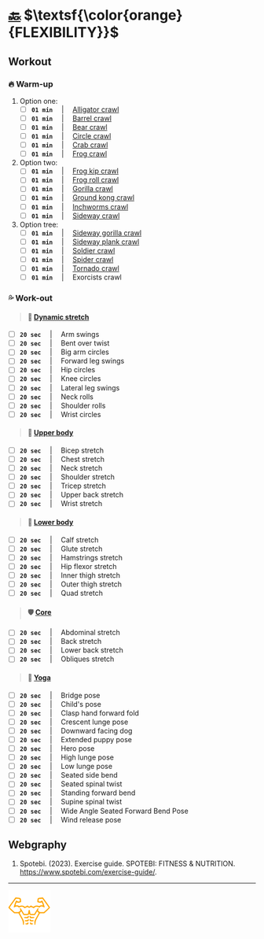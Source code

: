 # [:back:][back] $\textsf{\color{orange}{FLEXIBILITY}}$

## Workout

### :fire: Warm-up

1. Option one:
    + [ ] **`01 min`** &emsp;|&emsp; [Alligator crawl][fun-crawling]
    + [ ] **`01 min`** &emsp;|&emsp; [Barrel crawl][legendary-crawling]
    + [ ] **`01 min`** &emsp;|&emsp; [Bear crawl][fun-crawling]
    + [ ] **`01 min`** &emsp;|&emsp; [Circle crawl][legendary-crawling]
    + [ ] **`01 min`** &emsp;|&emsp; [Crab crawl][legendary-crawling]
    + [ ] **`01 min`** &emsp;|&emsp; [Frog crawl][legendary-crawling]

2. Option two:
    + [ ] **`01 min`** &emsp;|&emsp; [Frog kip crawl][legendary-crawling]
    + [ ] **`01 min`** &emsp;|&emsp; [Frog roll crawl][legendary-crawling]
    + [ ] **`01 min`** &emsp;|&emsp; [Gorilla crawl][fun-crawling]
    + [ ] **`01 min`** &emsp;|&emsp; [Ground kong crawl][legendary-crawling]
    + [ ] **`01 min`** &emsp;|&emsp; [Inchworms crawl][fun-crawling]
    + [ ] **`01 min`** &emsp;|&emsp; [Sideway crawl][fun-crawling]

3. Option tree:
    + [ ] **`01 min`** &emsp;|&emsp; [Sideway gorilla crawl][fun-crawling]
    + [ ] **`01 min`** &emsp;|&emsp; [Sideway plank crawl][fun-crawling]
    + [ ] **`01 min`** &emsp;|&emsp; [Soldier crawl][fun-crawling]
    + [ ] **`01 min`** &emsp;|&emsp; [Spider crawl][spider-crawl]
    + [ ] **`01 min`** &emsp;|&emsp; [Tornado crawl][legendary-crawling]
    + [ ] **`01 min`** &emsp;|&emsp; Exorcists crawl

### :sweat_drops: Work-out

> #### :cartwheeling: [Dynamic stretch][dynamic-stretch]

+ [ ] **`20 sec`** &emsp;|&emsp; Arm swings
+ [ ] **`20 sec`** &emsp;|&emsp; Bent over twist
+ [ ] **`20 sec`** &emsp;|&emsp; Big arm circles
+ [ ] **`20 sec`** &emsp;|&emsp; Forward leg swings
+ [ ] **`20 sec`** &emsp;|&emsp; Hip circles
+ [ ] **`20 sec`** &emsp;|&emsp; Knee circles
+ [ ] **`20 sec`** &emsp;|&emsp; Lateral leg swings
+ [ ] **`20 sec`** &emsp;|&emsp; Neck rolls
+ [ ] **`20 sec`** &emsp;|&emsp; Shoulder rolls
+ [ ] **`20 sec`** &emsp;|&emsp; Wrist circles

> #### :muscle: [Upper body][upper-stretch]

+ [ ] **`20 sec`** &emsp;|&emsp; Bicep stretch
+ [ ] **`20 sec`** &emsp;|&emsp; Chest stretch
+ [ ] **`20 sec`** &emsp;|&emsp; Neck stretch
+ [ ] **`20 sec`** &emsp;|&emsp; Shoulder stretch
+ [ ] **`20 sec`** &emsp;|&emsp; Tricep stretch
+ [ ] **`20 sec`** &emsp;|&emsp; Upper back stretch
+ [ ] **`20 sec`** &emsp;|&emsp; Wrist stretch

> #### :leg: [Lower body][lower-stretch]

+ [ ] **`20 sec`** &emsp;|&emsp; Calf stretch
+ [ ] **`20 sec`** &emsp;|&emsp; Glute stretch
+ [ ] **`20 sec`** &emsp;|&emsp; Hamstrings stretch
+ [ ] **`20 sec`** &emsp;|&emsp; Hip flexor stretch
+ [ ] **`20 sec`** &emsp;|&emsp; Inner thigh stretch
+ [ ] **`20 sec`** &emsp;|&emsp; Outer thigh stretch
+ [ ] **`20 sec`** &emsp;|&emsp; Quad stretch

> #### :shield: [Core][core-stretch]

+ [ ] **`20 sec`** &emsp;|&emsp; Abdominal stretch
+ [ ] **`20 sec`** &emsp;|&emsp; Back stretch
+ [ ] **`20 sec`** &emsp;|&emsp; Lower back stretch
+ [ ] **`20 sec`** &emsp;|&emsp; Obliques stretch

> #### :lotus_position: [Yoga][yoga-stretch]

+ [ ] **`20 sec`** &emsp;|&emsp; Bridge pose
+ [ ] **`20 sec`** &emsp;|&emsp; Child's pose
+ [ ] **`20 sec`** &emsp;|&emsp; Clasp hand forward fold
+ [ ] **`20 sec`** &emsp;|&emsp; Crescent lunge pose
+ [ ] **`20 sec`** &emsp;|&emsp; Downward facing dog
+ [ ] **`20 sec`** &emsp;|&emsp; Extended puppy pose
+ [ ] **`20 sec`** &emsp;|&emsp; Hero pose
+ [ ] **`20 sec`** &emsp;|&emsp; High lunge pose
+ [ ] **`20 sec`** &emsp;|&emsp; Low lunge pose
+ [ ] **`20 sec`** &emsp;|&emsp; Seated side bend
+ [ ] **`20 sec`** &emsp;|&emsp; Seated spinal twist
+ [ ] **`20 sec`** &emsp;|&emsp; Standing forward bend
+ [ ] **`20 sec`** &emsp;|&emsp; Supine spinal twist
+ [ ] **`20 sec`** &emsp;|&emsp; Wide Angle Seated Forward Bend Pose
+ [ ] **`20 sec`** &emsp;|&emsp; Wind release pose

## Webgraphy

1. Spotebi. (2023). Exercise guide. SPOTEBI: FITNESS & NUTRITION. <https://www.spotebi.com/exercise-guide/>.

---

[![Man's abdominals](../../src/six_pack_little.svg "six-pack")](../training.md "Training")

[back]: ../training.md "Training"

[core-stretch]: https://www.spotebi.com/workout-routines/core-static-stretching-exercises/ "Core stretch"
[dynamic-stretch]: https://www.spotebi.com/workout-routines/flexibility-exercises-dynamic-stretching-routine-for-women/ "Dynamic stretch"
[fun-crawling]: https://redefiningstrength.com/crawling-exercises-21-fun-crawls-to-include-in-your-workouts/ "Fun crawling"
[legendary-crawling]: https://www.youtube.com/watch?v=ilKXs2R7F7k "Legendary crawling"
[lower-stretch]: https://www.spotebi.com/workout-routines/lower-body-stretching-routine/ "Lower body stretch"
[spider-crawl]: https://www.youtube.com/watch?v=_K7rv_vFOWM "Spider crawl"
[upper-stretch]: https://www.spotebi.com/workout-routines/upper-body-stretching-exercises/ "Upper body stretch"
[yoga-stretch]: https://www.spotebi.com/yoga-sequences/full-body-stretch/ "Yoga stretch"
